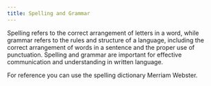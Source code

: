 ```yaml
---
title: Spelling and Grammar
---
```

Spelling refers to the correct arrangement of letters in a word, while grammar refers to the rules and structure of a language, including the correct arrangement of words in a sentence and the proper use of punctuation. Spelling and grammar are important for effective communication and understanding in written language.

For reference you can use the spelling dictionary Merriam Webster. 